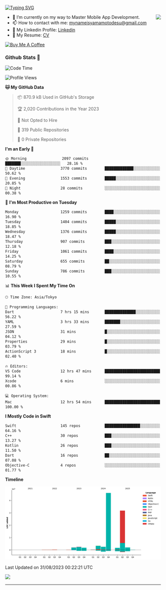 
[![Typing SVG](https://readme-typing-svg.demolab.com/?lines=Thank+You+For+Visiting!!;You+Are+Welcome✨;I+am+Kyo+Yamamoto;Mobile+Developer)](https://git.io/typing-svg)
<p>
<img align="right" src="https://media.giphy.com/media/26ufdb3cYKwbRtYVW/giphy.gif" style="max-width:100%;" height="150px">

- 🌱 I’m currently on my way to Master Mobile App Development.
- 📫 How to contact with me: mynameisyamamotodesu@gmail.com
- 🔗 My Linkedin Profile: [Linkedin](https://www.linkedin.com/in/kyo-yamamoto-a2ab50239)
- 🔗 My Resume: [CV](https://www.kickresume.com/cv/ZWKvXV/)

<a href="https://www.buymeacoffee.com/kyoyamamoto" target="_blank"><img src="https://cdn.buymeacoffee.com/buttons/default-orange.png" alt="Buy Me A Coffee" height="41" width="174"></a>

### Github Stats 🥇 
<!--START_SECTION:waka-->
![Code Time](http://img.shields.io/badge/Code%20Time-535%20hrs%2016%20mins-blue)

![Profile Views](http://img.shields.io/badge/Profile%20Views-12-blue)

**🐱 My GitHub Data** 

> 📦 870.9 kB Used in GitHub's Storage 
 > 
> 🏆 2,020 Contributions in the Year 2023
 > 
> 🚫 Not Opted to Hire
 > 
> 📜 319 Public Repositories 
 > 
> 🔑 0 Private Repositories 
 > 
**I'm an Early 🐤** 

```text
🌞 Morning                2097 commits        ███████░░░░░░░░░░░░░░░░░░   28.16 % 
🌆 Daytime                3770 commits        █████████████░░░░░░░░░░░░   50.62 % 
🌃 Evening                1553 commits        █████░░░░░░░░░░░░░░░░░░░░   20.85 % 
🌙 Night                  28 commits          ░░░░░░░░░░░░░░░░░░░░░░░░░   00.38 % 
```
📅 **I'm Most Productive on Tuesday** 

```text
Monday                   1259 commits        ████░░░░░░░░░░░░░░░░░░░░░   16.90 % 
Tuesday                  1404 commits        █████░░░░░░░░░░░░░░░░░░░░   18.85 % 
Wednesday                1376 commits        █████░░░░░░░░░░░░░░░░░░░░   18.47 % 
Thursday                 907 commits         ███░░░░░░░░░░░░░░░░░░░░░░   12.18 % 
Friday                   1061 commits        ████░░░░░░░░░░░░░░░░░░░░░   14.25 % 
Saturday                 655 commits         ██░░░░░░░░░░░░░░░░░░░░░░░   08.79 % 
Sunday                   786 commits         ███░░░░░░░░░░░░░░░░░░░░░░   10.55 % 
```


📊 **This Week I Spent My Time On** 

```text
🕑︎ Time Zone: Asia/Tokyo

💬 Programming Languages: 
Dart                     7 hrs 15 mins       ██████████████░░░░░░░░░░░   56.22 % 
YAML                     3 hrs 33 mins       ███████░░░░░░░░░░░░░░░░░░   27.59 % 
JSON                     31 mins             █░░░░░░░░░░░░░░░░░░░░░░░░   04.12 % 
Properties               29 mins             █░░░░░░░░░░░░░░░░░░░░░░░░   03.79 % 
ActionScript 3           18 mins             █░░░░░░░░░░░░░░░░░░░░░░░░   02.40 % 

🔥 Editors: 
VS Code                  12 hrs 47 mins      █████████████████████████   99.14 % 
Xcode                    6 mins              ░░░░░░░░░░░░░░░░░░░░░░░░░   00.86 % 

💻 Operating System: 
Mac                      12 hrs 54 mins      █████████████████████████   100.00 % 
```

**I Mostly Code in Swift** 

```text
Swift                    145 repos           ████████████████░░░░░░░░░   64.16 % 
C++                      30 repos            ███░░░░░░░░░░░░░░░░░░░░░░   13.27 % 
Kotlin                   26 repos            ███░░░░░░░░░░░░░░░░░░░░░░   11.50 % 
Dart                     16 repos            ██░░░░░░░░░░░░░░░░░░░░░░░   07.08 % 
Objective-C              4 repos             ░░░░░░░░░░░░░░░░░░░░░░░░░   01.77 % 
```



**Timeline**

![Lines of Code chart](https://raw.githubusercontent.com/YamamotoDesu/YamamotoDesu/main/assets/bar_graph.png)


 Last Updated on 31/08/2023 00:22:21 UTC
<!--END_SECTION:waka-->

![](https://github-profile-summary-cards.vercel.app/api/cards/profile-details?username=YamamotoDesu&theme=vue)

----
